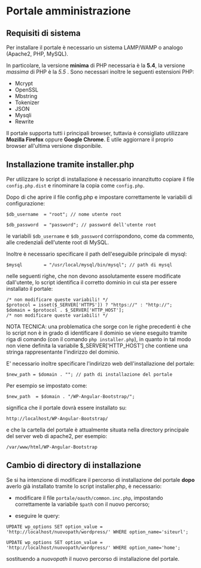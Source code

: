 Portale amministrazione
====================

## Requisiti di sistema

Per installare il portale è necessario un sistema LAMP/WAMP o analogo (Apache2, PHP, MySQL).

In particolare, la versione **minima** di PHP necessaria è la **5.4**, la versione *massima* di PHP è la *5.5* .
 Sono necessari inoltre le seguenti estensioni PHP:

- Mcrypt
- OpenSSL
- Mbstring
- Tokenizer
- JSON
- Mysqli
- Rewrite

Il portale supporta tutti i principali browser, tuttavia è consigliato utilizzare **Mozilla Firefox** oppure **Google Chrome**. È utile aggiornare il proprio browser all'ultima versione disponibile.

## Installazione tramite installer.php

Per utilizzare lo script di installazione è necessario innanzitutto copiare il file ```config.php.dist``` e rinominare la copia come ```config.php```.

Dopo di che aprire il file config.php e impostare correttamente le variabili di configurazione:

```
$db_username  = "root"; // nome utente root
```
```
$db_password  = "password"; // password dell'utente root
```

le variabili ```$db_username``` e ```$db_password``` corrispondono, come da commento, alle credenziali dell'utente root di MySQL.

Inoltre è necessario specificare il path dell'eseguibile principale di mysql:

```
$mysql        = "/usr/local/mysql/bin/mysql"; // path di mysql
```

nelle seguenti righe, che non devono assolutamente essere modificate dall'utente, lo script identifica il corretto dominio in cui sta per essere installato il portale:

```
/* non modificare queste variabili! */
$protocol = isset($_SERVER['HTTPS']) ? "https://" : "http://";
$domain = $protocol . $_SERVER['HTTP_HOST'];
/* non modificare queste variabili! */
```

NOTA TECNICA: una problematica che sorge con le righe precedenti è che lo script non è in grado di identificare il dominio se viene eseguito tramite riga di comando (con il comando ```php installer.php```), in quanto in tal modo non viene definita la variabile $_SERVER['HTTP_HOST'] che contiene una stringa rappresentante l'indirizzo del dominio.

E' necessario inoltre specificare l'indirizzo web dell'installazione del portale:

```
$new_path = $domain . ""; // path di installazione del portale
```

Per esempio se impostato come:

```
$new_path  = $domain . "/WP-Angular-Bootstrap/";
```

significa che  il portale dovrà essere installato su:

```
http://localhost/WP-Angular-Bootstrap/
```

e che la cartella del portale è attualmente situata nella directory principale del server web di apache2, per esempio:

```
/var/www/html/WP-Angular-Bootstrap
```

## Cambio di directory di installazione

Se si ha intenzione di modificare il percorso di installazione del portale **dopo** averlo già installato tramite lo script installer.php, è necessario:

- modificare il file ```portale/oauth/common.inc.php```, impostando correttamente la variabile ```$path``` con il nuovo percorso;

- eseguire le query:

```UPDATE wp_options SET option_value = 'http://localhost/nuovopath/wordpress/' WHERE option_name='siteurl';```

```UPDATE wp_options SET option_value = 'http://localhost/nuovopath/wordpress/' WHERE option_name='home';```

sostituendo a *nuovopath* il nuovo percorso di installazione del portale.
